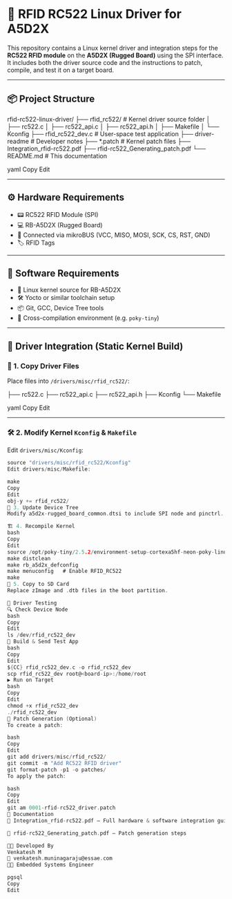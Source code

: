 # 💾 RFID RC522 Linux Driver for A5D2X

This repository contains a Linux kernel driver and integration steps for the **RC522 RFID module** on the **A5D2X (Rugged Board)** using the SPI interface. It includes both the driver source code and the instructions to patch, compile, and test it on a target board.

---

## 📦 Project Structure

rfid-rc522-linux-driver/
├── rfid_rc522/ # Kernel driver source folder
│ ├── rc522.c
│ ├── rc522_api.c
│ ├── rc522_api.h
│ ├── Makefile
│ └── Kconfig
├── rfid_rc522_dev.c # User-space test application
├── driver-readme # Developer notes
├── *.patch # Kernel patch files
├── Integration_rfid-rc522.pdf
├── rfid-rc522_Generating_patch.pdf
└── README.md # This documentation

yaml
Copy
Edit

---

## ⚙️ Hardware Requirements

- 📟 RC522 RFID Module (SPI)
- 💻 RB-A5D2X (Rugged Board)
- 🔌 Connected via mikroBUS (VCC, MISO, MOSI, SCK, CS, RST, GND)
- 🏷️ RFID Tags

---

## 🔧 Software Requirements

- 🐧 Linux kernel source for RB-A5D2X
- 🛠️ Yocto or similar toolchain setup
- 📦 Git, GCC, Device Tree tools
- 🧰 Cross-compilation environment (e.g. `poky-tiny`)

---

## 🚀 Driver Integration (Static Kernel Build)

### 📁 1. Copy Driver Files

Place files into `/drivers/misc/rfid_rc522/`:

├── rc522.c
├── rc522_api.c
├── rc522_api.h
├── Kconfig
└── Makefile

yaml
Copy
Edit

---

### 🛠️ 2. Modify Kernel `Kconfig` & `Makefile`

Edit `drivers/misc/Kconfig`:

```c
source "drivers/misc/rfid_rc522/Kconfig"
Edit drivers/misc/Makefile:

make
Copy
Edit
obj-y += rfid_rc522/
🌲 3. Update Device Tree
Modify a5d2x-rugged_board_common.dtsi to include SPI node and pinctrl.

🏗️ 4. Recompile Kernel
bash
Copy
Edit
source /opt/poky-tiny/2.5.2/environment-setup-cortexa5hf-neon-poky-linux-musleabi
make distclean
make rb_a5d2x_defconfig
make menuconfig   # Enable RFID_RC522
make
💾 5. Copy to SD Card
Replace zImage and .dtb files in the boot partition.

🧪 Driver Testing
🔍 Check Device Node
bash
Copy
Edit
ls /dev/rfid_rc522_dev
🧰 Build & Send Test App
bash
Copy
Edit
${CC} rfid_rc522_dev.c -o rfid_rc522_dev
scp rfid_rc522_dev root@<board-ip>:/home/root
▶️ Run on Target
bash
Copy
Edit
chmod +x rfid_rc522_dev
./rfid_rc522_dev
🧵 Patch Generation (Optional)
To create a patch:

bash
Copy
Edit
git add drivers/misc/rfid_rc522/
git commit -m "Add RC522 RFID driver"
git format-patch -p1 -o patches/
To apply the patch:

bash
Copy
Edit
git am 0001-rfid-rc522_driver.patch
📄 Documentation
📘 Integration_rfid-rc522.pdf – Full hardware & software integration guide

📘 rfid-rc522_Generating_patch.pdf – Patch generation steps

👨‍💻 Developed By
Venkatesh M
📧 venkatesh.muninagaraju@essae.com
👨‍💼 Embedded Systems Engineer

pgsql
Copy
Edit
